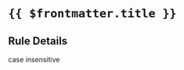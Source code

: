 # `{{ $frontmatter.title }}`

<!-- markdownlint-disable-next-line no-inline-html -->
<div v-html="$frontmatter.rule"></div>

## Rule Details

case insensitive
